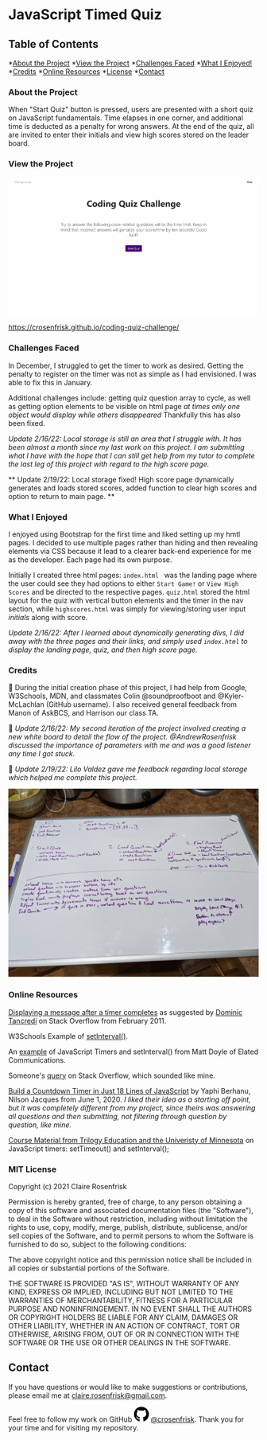 # JavaScript Timed Quiz

## Table of Contents
*[About the Project](About-the-Project)
*[View the Project](View-The-Project)
*[Challenges Faced](#Challenges-Faced)
*[What I Enjoyed!](#What-I-Enjoyed)
*[Credits](#Credits)
*[Online Resources](#Online-Resources)
*[License](#License)
*[Contact](#Contact)
### About the Project

When "Start Quiz" button is pressed, users are presented with a short quiz on JavaScript fundamentals. Time elapses in one corner, and additional time is deducted as a penalty for wrong answers. At the end of the quiz, all are invited to enter their initials and view high scores stored on the leader board. 

### View the Project

![Screenshot of JavaScript Quiz](assets/images/QuizProjectHome.jpg)

https://crosenfrisk.github.io/coding-quiz-challenge/

### Challenges Faced

In December, I struggled to get the timer to work as desired. Getting the penalty to register on the timer was not as simple as I had envisioned. I was able to fix this in January.

Additional challenges include: getting quiz question array to cycle, as well as getting option elements to be visible on html page *at times only one object would display while others disappeared* Thankfully this has also been fixed.

*Update 2/16/22: Local storage is still an area that I struggle with. It has been almost a month since my last work on this project. I am submitting what I have with the hope that I can still get help from my tutor to complete the last leg of this project with regard to the high score page.*

** Update 2/19/22: Local storage fixed! High score page dynamically generates and loads stored scores, added function to clear high scores and option to return to main page. **

### What I Enjoyed

I enjoyed using Bootstrap for the first time and liked setting up my hmtl pages. I decided to use multiple pages rather than hiding and then revealing elements via CSS because it lead to a clearer back-end experience for me as the developer. Each page had its own purpose. 

Initially I created three html pages: `index.html ` was the landing page where the user could see they had options to either `Start Game!` or `View High Scores` and be directed to the respective pages. `quiz.html` stored the html layout for the quiz with vertical button elements and the timer in the nav section, while `highscores.html` was simply for viewing/storing user input *initials* along with score.

*Update 2/16/22: After I learned about dynamically generating divs, I did away with the three pages and their links, and simply used `index.html` to display the landing page, quiz, and then high score page.*
### Credits

🎉 During the initial creation phase of this project, I had help from Google, W3Schools, MDN, and classmates Colin @soundproofboot and @Kyler-McLachlan (GitHub username). I also received general feedback from Manon of AskBCS, and Harrison our class TA.

🎉 *Update 2/16/22: My second iteration of the project involved creating a new white board to detail the flow of the project. @AndrewRosenfrisk discussed the importance of parameters with me and was a good listener any time I got stuck.*

🎉 *Update 2/19/22: Lilo Valdez gave me feedback regarding local storage which helped me complete this project.*

![new white board](assets/images/whiteboard2.jpg) 

### Online Resources

[Displaying a message after a timer completes](https://stackoverflow.com/questions/5083534/how-do-you-display-a-message-once-a-javascript-function-restarts) as suggested by [Dominic Tancredi](https://stackoverflow.com/users/1247659/dominic-tancredi) on Stack Overflow from February 2011.


W3Schools Example of [setInterval()](https://www.w3schools.com/jsref/tryit.asp?filename=tryjsref_win_setinterval3).

An [example](https://www.elated.com/javascript-timers-with-settimeout-and-setinterval/) of JavaScript Timers and setInterval() from Matt Doyle of Elated Communications.

Someone's [query](https://stackoverflow.com/questions/4435776/simple-clock-that-counts-down-from-30-seconds-and-executes-a-function-afterward) on Stack Overflow, which sounded like mine.

[Build a Countdown Timer in Just 18 Lines of JavaScript](https://www.sitepoint.com/build-javascript-countdown-timer-no-dependencies/) by Yaphi Berhanu, Nilson Jacques from June 1, 2020. *I liked their idea as a starting off point, but it was completely different from my project, since theirs was answering all questions and then submitting, not filtering through question by question, like mine.*

[Course Material from Trilogy Education and the Univeristy of Minnesota](https://courses.bootcampspot.com/courses/1215/pages/5-dot-5-4-schedule-task-auditing?module_item_id=367554) on JavaScript timers: setTimeout() and setInterval();

### MIT License

Copyright (c) 2021 Claire Rosenfrisk

Permission is hereby granted, free of charge, to any person obtaining a copy
of this software and associated documentation files (the "Software"), to deal
in the Software without restriction, including without limitation the rights
to use, copy, modify, merge, publish, distribute, sublicense, and/or sell
copies of the Software, and to permit persons to whom the Software is
furnished to do so, subject to the following conditions:

The above copyright notice and this permission notice shall be included in all
copies or substantial portions of the Software.

THE SOFTWARE IS PROVIDED "AS IS", WITHOUT WARRANTY OF ANY KIND, EXPRESS OR
IMPLIED, INCLUDING BUT NOT LIMITED TO THE WARRANTIES OF MERCHANTABILITY,
FITNESS FOR A PARTICULAR PURPOSE AND NONINFRINGEMENT. IN NO EVENT SHALL THE
AUTHORS OR COPYRIGHT HOLDERS BE LIABLE FOR ANY CLAIM, DAMAGES OR OTHER
LIABILITY, WHETHER IN AN ACTION OF CONTRACT, TORT OR OTHERWISE, ARISING FROM,
OUT OF OR IN CONNECTION WITH THE SOFTWARE OR THE USE OR OTHER DEALINGS IN THE
SOFTWARE.

## Contact

If you have questions or would like to make suggestions or contributions, please email me at [claire.rosenfrisk@gmail.com](mailto:claire.rosenfrisk@gmail.com).

Feel free to follow my work on GitHub    ![GitHub](/assets/images/github-brands.svg) [@crosenfrisk](https://github.com/crosenfrisk). Thank you for your time and for visiting my repository.

